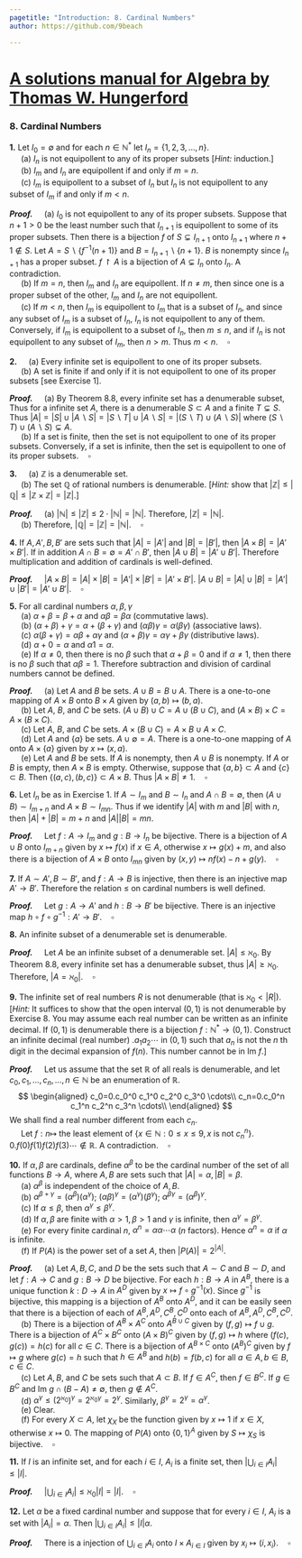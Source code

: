 ```yaml
---
pagetitle: "Introduction: 8. Cardinal Numbers"
author: https://github.com/9beach

---
```


# [A solutions manual for Algebra by Thomas W. Hungerford](README.md)
### 8. Cardinal Numbers


**1\.** Let $I_0=\emptyset$ and for each $n\in\mathbb{N}^*$
let $I_n =\{1,2,3,\ldots,n\}$.
\
&nbsp;$\quad$(a) $I_n$ is not equipollent to any of its proper subsets
[*Hint:* induction.]
\
&nbsp;$\quad$(b) $I_m$ and $I_n$ are equipollent if and only if $m = n$.
\
&nbsp;$\quad$(c\) $I_m$ is equipollent to a subset of $I_n$ but $I_n$ is not
equipollent to any subset of $I_m$ if and only if $m<n$.

**_Proof._**&nbsp;$\quad$(a) $I_0$ is not equipollent to any of its proper
subsets. Suppose that $n+1>0$ be the least number such
that $I_{n+1}$ is equipollent to some of its proper subsets. Then there is
a bijection $f$ of $S\subsetneq I_{n+1}$ onto $I_{n+1}$ where $n+1\notin S$.
Let
$A=S\smallsetminus\{f^{-1}(n+1)\}$ and $B=I_{n+1}\smallsetminus\{n+1\}$.
$B$ is nonempty since $I_{n+1}$ has a proper subset.
$f\upharpoonright A$ is a bijection of $A\subsetneq I_n$
onto $I_{n}$. A contradiction.
\
&nbsp;$\quad$(b) If $m=n$, then $I_m$ and $I_n$ are equipollent.
If $n\ne m$, then since one is a proper subset of the other,
$I_m$ and $I_n$ are not equipollent.
\
&nbsp;$\quad$(c\) If $m<n$, then $I_m$ is equipollent to $I_m$ that is
a subset of $I_n$, and since any subset of $I_m$ is a subset of $I_n$,
$I_n$ is not equipollent to any of them.
Conversely, if $I_m$ is equipollent to a subset of $I_n$, then $m\le n$, and
if $I_n$ is not equipollent to any subset of $I_m$, then $n>m$. Thus
$m<n$.$\quad\square$

**2\.**&nbsp;$\quad$(a) Every infinite set is equipollent to one of its
proper subsets.
\
&nbsp;$\quad$(b) A set is finite if and only if it is not equipollent to
one of its proper subsets [see Exercise 1].

**_Proof._**&nbsp;$\quad$(a) By Theorem 8.8, every infinite set has
a denumerable subset, Thus for a infinite set $A$, there is a denumerable
$S\subset A$ and a finite $T\subsetneq S$. Thus $|A|=|S|\cup|A\smallsetminus
S|=|S\smallsetminus T|\cup|A\smallsetminus S|=|(S\smallsetminus
T)\cup(A\smallsetminus S)|$ where $(S\smallsetminus T)\cup(A\smallsetminus
S)\subsetneq A$.
\
&nbsp;$\quad$(b) If a set is finite, then the set is not
equipollent to one of its proper subsets. Conversely, if a set is infinite,
then the set is equipollent to one of its proper subsets.$\quad\square$

**3\.**&nbsp;$\quad$(a) $\mathbb{Z}$ is a denumerable set.
\
&nbsp;$\quad$(b) The set $\mathbb{Q}$ of rational numbers is denumerable.
[_Hint:_ show that $|\mathbb{Z}|\le |\mathbb{Q}|\le |\mathbb{Z}\times
\mathbb{Z}| = |\mathbb{Z}|$.]

**_Proof._**&nbsp;$\quad$(a) $|\mathbb{N}|\le|\mathbb{Z}|\le 2\cdot
|\mathbb{N}|=|\mathbb{N}|$. Therefore, $|\mathbb{Z}|=|\mathbb{N}|$.
\
&nbsp;$\quad$(b) Therefore, $|\mathbb{Q}|=|\mathbb{Z}|=
|\mathbb{N}|$.$\quad\square$

**4\.** If $A,A',B,B'$ are sets such that $|A| = |A'|$ and $|B| = |B'|$, then
$|A\times B| = |A'\times B'|$. If in addition $A\cap B =\emptyset = A'\cap
B'$, then $|A\cup B| = |A'\cup B'|$. Therefore multiplication and addition of
cardinals is well-defined.

**_Proof._**&nbsp;$\quad$$|A\times B|=|A|\times|B|=|A'|\times|B'|=|A'\times
B'|$. $|A\cup B|=|A|\cup|B|=|A'|\cup|B'|=|A'\cup B'|$.$\quad\square$

**5\.** For all cardinal numbers $\alpha,\beta,\gamma$
\
&nbsp;$\quad$(a) $\alpha +\beta =\beta +\alpha$ and $\alpha\beta
=\beta\alpha$ (commutative laws).
\
&nbsp;$\quad$(b) $(\alpha +\beta )+\gamma =\alpha +(\beta +\gamma )$ and
$(\alpha\beta )\gamma =\alpha (\beta\gamma )$ (associative laws).
\
&nbsp;$\quad$(c\) $\alpha (\beta +\gamma )=\alpha\beta +\alpha\gamma$ and
$(\alpha +\beta )\gamma =\alpha\gamma +\beta\gamma$ (distributive laws).
\
&nbsp;$\quad$(d) $\alpha +0=\alpha$ and $\alpha 1=\alpha$.
\
&nbsp;$\quad$(e) If $\alpha\ne 0$, then there is no $\beta$ such that
$\alpha +\beta =0$ and if $\alpha\ne 1$, then there is no $\beta$ such that
$\alpha\beta = 1$. Therefore subtraction and division of cardinal numbers
cannot be defined.

**_Proof._**&nbsp;$\quad$(a) Let $A$ and $B$ be sets. $A\cup B=B\cup A$.
There is a one-to-one mapping of $A\times B$ onto $B\times A$ given by
$(a,b)\mapsto(b,a)$.
\
&nbsp;$\quad$(b) Let $A$, $B$, and $C$ be sets.
$(A\cup B)\cup C=A\cup(B\cup C)$,
and $(A\times B)\times C=A\times(B\times C)$.
\
&nbsp;$\quad$(c\) Let $A$, $B$, and $C$ be sets. $A\times
(B\cup C)=A\times B\cup A\times C$.
\
&nbsp;$\quad$(d) Let $A$ and $\{a\}$ be sets. $A\cup\emptyset=A$.
There is a one-to-one mapping of $A$ onto $A\times \{a\}$ given by
$x\mapsto(x,a)$.
\
&nbsp;$\quad$(e) Let $A$ and $B$ be sets. If $A$ is nonempty,
then $A\cup B$ is nonempty.
If $A$ or $B$ is empty, then $A\times B$ is empty.
Otherwise, suppose that $\{a,b\}\subset A$ and $\{c\}\subset B$. Then
$\{(a,c), (b,c)\}\subset A\times B$.
Thus $|A\times B|\neq 1$.$\quad\square$

**6\.** Let $I_n$ be as in Exercise 1. If $A\sim I_m$ and $B\sim I_n$
and $A\cap B=\emptyset$, then $(A\cup B)\sim I_{m+n}$ and $A\times
B\sim I_{mn}$. Thus if we identify $|A|$ with $m$
and $|B|$ with $n$, then $|A| + |B| = m + n$ and $|A||B| = mn$.

**_Proof._**&nbsp;$\quad$Let $f:A\to I_m$ and
$g:B\to I_n$ be bijective. There is a bijection of
$A\cup B$ onto $I_{m+n}$ given by $x\mapsto f(x)$ if $x\in A$, otherwise
$x\mapsto g(x)+m$, and also there is a bijection of $A\times B$ onto $I_{mn}$
given by $(x,y)\mapsto nf(x) - n + g(y)$.$\quad\square$

**7\.** If $A\sim A', B\sim B'$, and $f: A\to B$ is injective, then there is
an injective map $A'\to B'$. Therefore the relation $\le$ on cardinal
numbers is well defined.

**_Proof._**&nbsp;$\quad$Let $g:A\to A'$ and $h:B\to B'$ be bijective.
There is an injective map $h\circ f\circ g^{-1}:A'\to B'$.$\quad\square$

**8\.** An infinite subset of a denumerable set is denumerable.

**_Proof._**&nbsp;$\quad$Let $A$ be an infinite subset of a
denumerable set. $|A|\le \aleph_0$. By Theorem 8.8, every infinite set
has a denumerable subset, thus $|A|\ge \aleph_0$. Therefore,
$|A=\aleph_0|$.$\quad\square$

**9\.** The infinite set of real numbers $R$ is not denumerable (that is
$\aleph_0 < |R|$). [_Hint:_ It suffices to show that the open interval
$(0, 1)$ is not denumerable by Exercise 8. You may assume each real number
can be written as an infinite decimal. If $(0, 1)$ is denumerable there is a
bijection $f :\mathbb{N}^\ast\to (0, 1)$. Construct an infinite decimal (real
number) $.a_1 a_2\cdots$ in $(0, 1)$ such that $a_n$ is not the _n_ th digit
in the decimal expansion of $f(n)$. This number cannot be in $\text{Im }f$.]

**_Proof._**&nbsp;$\quad$Let us assume that the set $\mathbb{R}$ of all reals
is denumerable, and let $c_0,c_1,\ldots,c_n,\ldots,n \in \mathbb{N}$ be an
enumeration of $\mathbb{R}$.
$$
\begin{aligned}
c_0=0.c_0^0 c_1^0 c_2^0 c_3^0 \cdots\\
c_n=0.c_0^n c_1^n c_2^n c_3^n \cdots\\
\end{aligned}
$$
We shall find a real number different from each $c_n$.
\
&nbsp;$\quad$Let $f:n\mapsto$ the
least element of $\{x\in \mathbb{N}: 0\le x\le 9, x$ is not $c_n^n\}$.
$0.f(0)f(1)f(2)f(3)\cdots\notin \mathbb{R}$. A
contradiction.$\quad\square$

**10\.** If $\alpha ,\beta$ are cardinals, define $\alpha^\beta$ to be the
cardinal number of the set of all functions $B\to A$, where $A, B$ are sets
such that $|A|=\alpha,|B|=\beta$.
\
&nbsp;$\quad$(a) $\alpha^\beta$ is independent of the choice of $A, B$.
\
&nbsp;$\quad$(b) $\alpha^{\beta+\gamma} = (\alpha^\beta )(\alpha^\gamma)$;
$(\alpha\beta)^\gamma = (\alpha^\gamma )(\beta^\gamma )$;
$\alpha^{\beta\gamma}= (\alpha^\beta)^\gamma$.
\
&nbsp;$\quad$(c\) If $\alpha\le\beta$, then $\alpha^\gamma\le\beta^\gamma$.
\
&nbsp;$\quad$(d) If $\alpha,\beta$ are finite with $\alpha >1,\beta>1$ and
$\gamma$ is infinite, then $\alpha^\gamma =\beta^\gamma$.
\
&nbsp;$\quad$(e) For every finite cardinal $n$, $\alpha^n =\alpha
\alpha\cdots\alpha$ ($n$ factors). Hence
$\alpha ^n =\alpha$ if $\alpha$ is infinite.
\
&nbsp;$\quad$(f) If $P(A)$ is the power set of a set $A$,
then $|P(A)|=2^{|A|}$.

**_Proof._**&nbsp;$\quad$(a) Let $A, B, C$, and $D$ be the sets such that
$A\sim C$ and $B\sim D$, and let $f:A\to C$ and $g:B\to D$ be bijective.
For each  $h:B\to A$ in $A^B$, there is a unique
function $k:D\to A$ in $A^D$ given by
$x\mapsto f\circ g^{-1}(x)$. Since $g^{-1}$ is bijective, this
mapping is a bijection of $A^B$ onto $A^D$, and it can be easily
seen that there is a bijection of each of $A^B,A^{D},
{C}^B,{C}^{D}$ onto each of $A^B,A^{D},{C}^B,{C}^{D}$.
\
&nbsp;$\quad$(b) There is a bijection of $A^B\times A^C$ onto
$A^{B\cup C}$ given by $(f, g)\mapsto f\cup g$.
There is a bijection of $A^C\times B^C$ onto
$(A\times B)^C$ given by $(f, g)\mapsto h$ where $(f(c), g(c))=h(c)$
for all $c\in C$. There is a bijection of $A^{B\times C}$ onto
$(A^B)^C$ given by $f\mapsto g$ where $g(c)=h$ such that $h\in A^B$ and
$h(b)=f(b,c)$ for all $a\in A, b\in B, c\in C$.
\
&nbsp;$\quad$(c\) Let $A, B$, and $C$ be sets such that $A\subset B$.
If $f\in A^C$, then $f\in B^C$. If $g\in B^C$ and $\text{Im }g\cap
(B-A)\neq\emptyset$, then $g\notin A^C$.
\
&nbsp;$\quad$(d) $\alpha^\gamma\le(2^{\aleph_0})^\gamma=
2^{\aleph_0\gamma}=2^\gamma$. Similarly, $\beta^\gamma=2^\gamma
=\alpha^\gamma$.
\
&nbsp;$\quad$(e) Clear.
\
&nbsp;$\quad$(f) For every $X\subset A$, let $\chi_X$ be the function
given by $x\mapsto 1$ if $x\in X$,
otherwise $x\mapsto0$. The mapping of $P(A)$ onto $\{0,1\}^A$ given by
$S\mapsto \chi_S$ is bijective.$\quad\square$

**11\.** If $I$ is an infinite set, and for each $i\in I$, $A_i$ is
a finite set, then $|\bigcup_{i\in I}A_i|\le|I|$.

**_Proof._**&nbsp;$\quad$$|\bigcup_{i\in I}A_i|\le\aleph_0|I|=
|I|$.$\quad\square$

**12\.** Let $\alpha$ be a fixed cardinal number and suppose that
for every $i\in I$, $A_i$ is a set with $|A_i|=\alpha$. Then
$|\bigcup_{i\in I}A_i|\le|I|\alpha$.

**_Proof._**&nbsp;$\quad$There is a injection of $\bigcup_{i\in I}A_i$ onto
$I\times A_{i\in I}$ given by $x_i\mapsto (i,x_i)$.$\quad\square$
